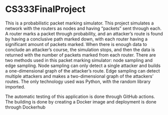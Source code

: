 ﻿# CS333FinalProject

This is a probabilistic packet marking simulator. This project simulates a network with the routers as nodes and having “packets” sent through each. A router marks a packet through probability, and an attacker’s route is found by having a conclusive path marked down, with each router having a significant amount of packets marked. When there is enough data to conclude an attacker’s course, the simulation stops, and then the data is returned with the number of packets marked from each router. There are two methods used in this packet marking simulator: node sampling and edge sampling. Node sampling can only detect a single attacker and builds a one-dimensional graph of the attacker’s route. Edge sampling can detect multiple attackers and makes a two-dimensional graph of the attackers’ routes. The only technology used was Python, with the random library imported.

The automatic testing of this application is done through GitHub actions. The building is done by creating a Docker image and deployment is done through Dockerhub
